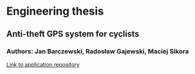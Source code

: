 # Engineering thesis
## Anti-theft GPS system for cyclists
### Authors: Jan Barczewski, Radosław Gajewski, Maciej Sikora

[Link to application repository](https://github.com/H2BGroup/Anti-theft-GPS-system-App)
